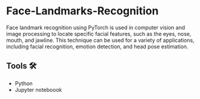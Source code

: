 # Face-Landmarks-Recognition
Face landmark recognition using PyTorch is used in computer vision and image processing to locate specific facial features, such as the eyes, nose, mouth, and jawline. This technique can be used for a variety of applications, including facial recognition, emotion detection, and head pose estimation.

## Tools 🛠 
- Python
- Jupyter noteboook

